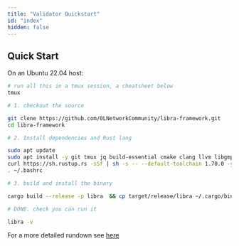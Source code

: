```yaml
---
title: "Validator Quickstart"
id: "index"
hidden: false
---
```


## Quick Start
On an Ubuntu 22.04 host:

``` bash
# run all this in a tmux session, a cheatsheet below
tmux

# 1. checkout the source

git clone https://github.com/0LNetworkCommunity/libra-framework.git
cd libra-framework

# 2. Install dependencies and Rust lang

sudo apt update
sudo apt install -y git tmux jq build-essential cmake clang llvm libgmp-dev pkg-config libssl-dev lld libpq-dev
curl https://sh.rustup.rs -sSf | sh -s -- --default-toolchain 1.70.0 -y
. ~/.bashrc

# 3. build and install the binary

cargo build --release -p libra  && cp target/release/libra ~/.cargo/bin

# DONE. check you can run it

libra -v
```

For a more detailed rundown see [here](/validators/running-a-validator)
